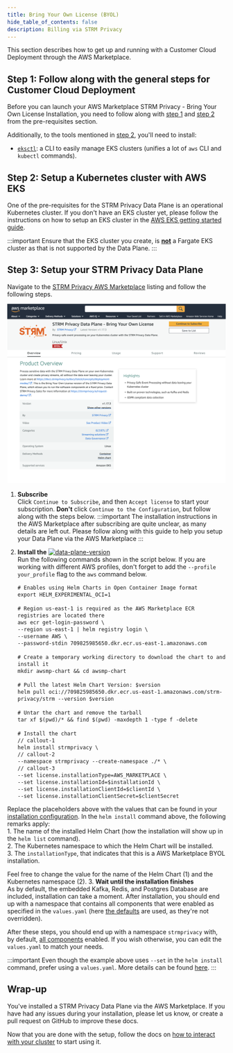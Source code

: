 ```yaml
---
title: Bring Your Own License (BYOL)
hide_table_of_contents: false
description: Billing via STRM Privacy
---
```


This section describes how to get up and running with a Customer Cloud Deployment through the AWS Marketplace.

## Step 1: Follow along with the general steps for Customer Cloud Deployment

Before you can launch your AWS Marketplace STRM Privacy - Bring Your Own License Installation, you need to follow along
with [step 1](docs/03-quickstart/05-ccd/01-pre-requisites.md#step1)
and [step 2](docs/03-quickstart/05-ccd/01-pre-requisites.md#step2)
from the pre-requisites section.

Additionally, to the tools mentioned in [step 2](docs/03-quickstart/05-ccd/01-pre-requisites.md#step2), you'll need to
install:

* [`eksctl`](https://eksctl.io/): a CLI to easily manage EKS clusters (unifies a lot of `aws` CLI and `kubectl`
  commands).

## Step 2: Setup a Kubernetes cluster with AWS EKS

One of the pre-requisites for the STRM Privacy Data Plane is an operational Kubernetes cluster. If you don't have an EKS
cluster yet, please follow the instructions on how to setup an EKS cluster in
the [AWS EKS getting started guide](https://docs.aws.amazon.com/eks/latest/userguide/create-cluster.html).

:::important
Ensure that the EKS cluster you create, is <u>**not**</u> a Fargate EKS cluster as that is not supported by the Data
Plane.
:::

## Step 3: Setup your STRM Privacy Data Plane

Navigate to the [STRM Privacy AWS Marketplace](https://aws.amazon.com/marketplace/pp/prodview-2ekyuezbwmiak) listing and
follow the following steps.

![AWS Marketplace](images/byol.png)

1. **Subscribe**  
   Click `Continue to Subscribe`, and then `Accept license` to start your subscription. **Don't** click `Continue to the Configuration`, but follow along with the steps below.
   :::important
   The installation instructions in the AWS Marketplace after subscribing are quite unclear, as many details are left
   out.
   Please follow along with this guide to help you setup your Data Plane via the AWS Marketplace
   :::

2. **Install the** [![data-plane-version](https://img.shields.io/github/v/release/strmprivacy/data-plane-helm-chart?label=Data%20Plane%20Helm%20Chart#img-shield-vertical-align)](https://github.com/strmprivacy/data-plane-helm-chart)  
   Run the following commands shown in the script below. If you are working with different AWS profiles, don't forget to
   add the `--profile your_profile` flag to the `aws` command below.
  
   ```shell showLineNumbers placeholders version=https://api.github.com/repos/strmprivacy/data-plane-helm-chart/releases/latest#name, installationId=Installation ID, clientId=Client ID of your installation, clientSecret=Client Secret of your installation
   # Enables using Helm Charts in Open Container Image format
   export HELM_EXPERIMENTAL_OCI=1
   
   # Region us-east-1 is required as the AWS Marketplace ECR registries are located there
   aws ecr get-login-password \
   --region us-east-1 | helm registry login \
   --username AWS \
   --password-stdin 709825985650.dkr.ecr.us-east-1.amazonaws.com
   
   # Create a temporary working directory to download the chart to and install it
   mkdir awsmp-chart && cd awsmp-chart
   
   # Pull the latest Helm Chart Version: $version
   helm pull oci://709825985650.dkr.ecr.us-east-1.amazonaws.com/strm-privacy/strm --version $version
   
   # Untar the chart and remove the tarball
   tar xf $(pwd)/* && find $(pwd) -maxdepth 1 -type f -delete
   
   # Install the chart
   // callout-1
   helm install strmprivacy \
   // callout-2
   --namespace strmprivacy --create-namespace ./* \
   // callout-3
   --set license.installationType=AWS_MARKETPLACE \
   --set license.installationId=$installationId \
   --set license.installationClientId=$clientId \
   --set license.installationClientSecret=$clientSecret
    ```
  Replace the placeholders above with the values that can be found in your
  [installation configuration](https://console.strmprivacy.io/installation/configuration). In the `helm install` command
  above, the following remarks apply:  
   1\. The name of the installed Helm Chart (how the installation will show up in the `helm list` command).  
   2\. The Kubernetes namespace to which the Helm Chart will be installed.  
   3\. The `installationType`, that indicates that this is a AWS Marketplace BYOL installation.  
  
  Feel free to change the value for the name of the Helm Chart (1) and the Kubernetes namespace (2).
3. **Wait until the installation finishes**  
   As by default, the embedded Kafka, Redis, and Postgres Database are included, installation can take a moment. After
   installation, you should end up with a namespace that contains all components that were enabled as specified in the
   `values.yaml` (here [the defaults](https://github.com/strmprivacy/data-plane-helm-chart/blob/master/helm/values.yaml)
   are used, as they're not overridden).


After these steps, you should end up with a namespace `strmprivacy` with, by
default, [all components](docs/03-quickstart/05-ccd/index.md#components) enabled. If you
wish otherwise, you can edit the `values.yaml` to match your needs.

:::important
Even though the example above uses `--set` in the `helm install` command, prefer using a `values.yaml`. More details
can be found [here](./03-advanced.md#using-a-valuesyaml).
:::

## Wrap-up

You've installed a STRM Privacy Data Plane via the AWS Marketplace. If you have had any issues during your
installation, please let us know, or create a pull request on GitHub to improve these docs.

Now that you are done with the setup, follow the docs
on [how to interact with your cluster](docs/03-quickstart/05-ccd/04-interacting.md) to start
using it.
